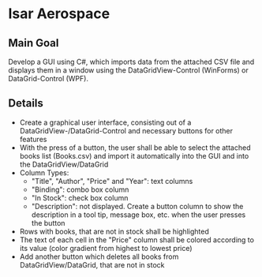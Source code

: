 # Isar Aerospace

## Main Goal

Develop a GUI using C#, which imports data from the attached CSV file and displays them in a window using the DataGridView-Control (WinForms) or DataGrid-Control (WPF).

## Details

- Create a graphical user interface, consisting out of a DataGridView-/DataGrid-Control and necessary buttons for other features
- With the press of a button, the user shall be able to select the attached books list (Books.csv) and import it automatically into the GUI and into the DataGridView/DataGrid
- Column Types:
  - "Title", "Author", "Price" and "Year": text columns
  - "Binding": combo box column
  - "In Stock": check box column
  - "Description": not displayed. Create a button column to show the description in a tool tip, message box, etc. when the user presses the button
- Rows with books, that are not in stock shall be highlighted
- The text of each cell in the "Price" column shall be colored according to its value (color gradient from highest to lowest price)
- Add another button which deletes all books from DataGridView/DataGrid, that are not in stock
